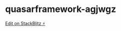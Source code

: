 # quasarframework-agjwgz

[Edit on StackBlitz ⚡️](https://stackblitz.com/edit/quasarframework-agjwgz)